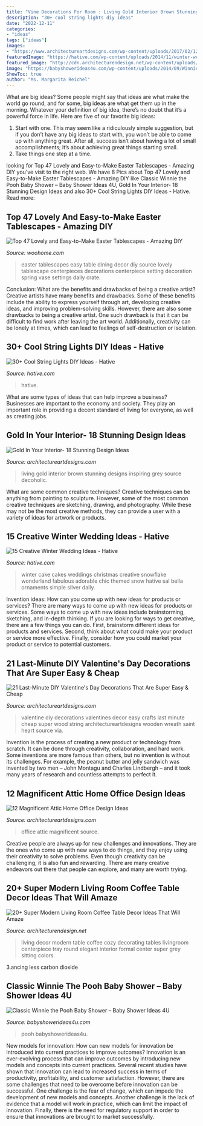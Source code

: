 ```yaml
---
title: "Vine Decorations For Room : Living Gold Interior Brown Stunning Designs Inspiring Grey Source Decoholic"
description: "30+ cool string lights diy ideas"
date: "2022-12-11"
categories:
- "ideas"
tags: ["ideas"]
images:
- "https://www.architectureartdesigns.com/wp-content/uploads/2017/02/12-11.jpg"
featuredImage: "https://hative.com/wp-content/uploads/2014/11/winter-wedding-ideas/13-creative-winter-wedding-ideas.jpg"
featured_image: "http://cdn.architecturendesign.net/wp-content/uploads/2015/11/AD-09-modern-cozy-living-room-decor.jpg"
image: "https://babyshowerideas4u.com/wp-content/uploads/2014/09/Winnie-the-Pooh-Baby-Shower-25.jpg"
ShowToc: true
author: "Ms. Margarita Reichel"
---
```



What are big ideas?
Some people might say that ideas are what make the world go round, and for some, big ideas are what get them up in the morning. Whatever your definition of big idea, there’s no doubt that it’s a powerful force in life. Here are five of our favorite big ideas: 
1. Start with one. This may seem like a ridiculously simple suggestion, but if you don’t have any big ideas to start with, you won’t be able to come up with anything great. After all, success isn’t about having a lot of small accomplishments; it’s about achieving great things starting small. 
2. Take things one step at a time.

	

		
looking for Top 47 Lovely and Easy-to-Make Easter Tablescapes - Amazing DIY you've visit to the right web. We have 8 Pics about Top 47 Lovely and Easy-to-Make Easter Tablescapes - Amazing DIY like Classic Winnie the Pooh Baby Shower – Baby Shower Ideas 4U, Gold In Your Interior- 18 Stunning Design Ideas and also 30+ Cool String Lights DIY Ideas - Hative. Read more:
		
    
## Top 47 Lovely And Easy-to-Make Easter Tablescapes - Amazing DIY

<img loading=lazy src="http://www.woohome.com/wp-content/uploads/2016/02/tablescapes-for-easter-14.jpg" onerror="this.onerror=null;this.src='https://tse1.mm.bing.net/th?id=OIP.U3DlcZnoUOdEmQYzo6fUPwHaLK&amp;pid=15.1';" alt="Top 47 Lovely and Easy-to-Make Easter Tablescapes - Amazing DIY">

_Source: woohome.com_

>easter tablescapes easy table dining decor diy source lovely tablescape centerpieces decorations centerpiece setting decoration spring vase settings daily crate. 

	

Conclusion: What are the benefits and drawbacks of being a creative artist?
Creative artists have many benefits and drawbacks. Some of these benefits include the ability to express yourself through art, developing creative ideas, and improving problem-solving skills. However, there are also some drawbacks to being a creative artist. One such drawback is that it can be difficult to find work after leaving the art world. Additionally, creativity can be lonely at times, which can lead to feelings of self-destruction or isolation.

    
## 30+ Cool String Lights DIY Ideas - Hative

<img loading=lazy src="http://hative.com/wp-content/uploads/2015/01/string-lights-diy-ideas/15-string-lights-diy-ideas.jpg" onerror="this.onerror=null;this.src='https://tse3.mm.bing.net/th?id=OIP.8_MbPe9P1zdsin5ir-VOTQHaJ3&amp;pid=15.1';" alt="30+ Cool String Lights DIY Ideas - Hative">

_Source: hative.com_

>hative. 

	

What are some types of ideas that can help improve a business?
Businesses are important to the economy and society. They play an important role in providing a decent standard of living for everyone, as well as creating jobs.

    
## Gold In Your Interior- 18 Stunning Design Ideas

<img loading=lazy src="https://www.architectureartdesigns.com/wp-content/uploads/2015/05/333-630x472.jpg" onerror="this.onerror=null;this.src='https://tse2.mm.bing.net/th?id=OIP.io41RZZq1IlRjMuUoYE24wHaFj&amp;pid=15.1';" alt="Gold In Your Interior- 18 Stunning Design Ideas">

_Source: architectureartdesigns.com_

>living gold interior brown stunning designs inspiring grey source decoholic. 

	

What are some common creative techniques?
Creative techniques can be anything from painting to sculpture. However, some of the most common creative techniques are sketching, drawing, and photography. While these may not be the most creative methods, they can provide a user with a variety of ideas for artwork or products.

    
## 15 Creative Winter Wedding Ideas - Hative

<img loading=lazy src="https://hative.com/wp-content/uploads/2014/11/winter-wedding-ideas/13-creative-winter-wedding-ideas.jpg" onerror="this.onerror=null;this.src='https://tse2.mm.bing.net/th?id=OIP.kIFp1dvcStNG5nRVWhuQJwHaJF&amp;pid=15.1';" alt="15 Creative Winter Wedding Ideas - Hative">

_Source: hative.com_

>winter cake cakes weddings christmas creative snowflake wonderland fabulous adorable chic themed snow hative sal bella ornaments simple silver daily. 

	

Invention ideas: How can you come up with new ideas for products or services?
There are many ways to come up with new ideas for products or services. Some ways to come up with new ideas include brainstorming, sketching, and in-depth thinking. If you are looking for ways to get creative, there are a few things you can do. First, brainstorm different ideas for products and services. Second, think about what could make your product or service more effective. Finally, consider how you could market your product or service to potential customers.

    
## 21 Last-Minute DIY Valentine&#039;s Day Decorations That Are Super Easy &amp; Cheap

<img loading=lazy src="https://www.architectureartdesigns.com/wp-content/uploads/2017/02/12-11.jpg" onerror="this.onerror=null;this.src='https://tse4.mm.bing.net/th?id=OIP.LvOg68bxTHnk7RJbGbgpigHaJ4&amp;pid=15.1';" alt="21 Last-Minute DIY Valentine&#039;s Day Decorations That Are Super Easy &amp; Cheap">

_Source: architectureartdesigns.com_

>valentine diy decorations valentines decor easy crafts last minute cheap super wood string architectureartdesigns wooden wreath saint heart source via. 

	

Invention is the process of creating a new product or technology from scratch. It can be done through creativity, collaboration, and hard work. Some inventions are more famous than others, but no invention is without its challenges. For example, the peanut butter and jelly sandwich was invented by two men – John Montagu and Charles Lindbergh – and it took many years of research and countless attempts to perfect it.

    
## 12 Magnificent Attic Home Office Design Ideas

<img loading=lazy src="https://www.architectureartdesigns.com/wp-content/uploads/2015/10/549.jpg" onerror="this.onerror=null;this.src='https://tse2.mm.bing.net/th?id=OIP.hObpc10pokanGTWA6Tu4mgHaE6&amp;pid=15.1';" alt="12 Magnificent Attic Home Office Design Ideas">

_Source: architectureartdesigns.com_

>office attic magnificent source. 

	

Creative people are always up for new challenges and innovations. They are the ones who come up with new ways to do things, and they enjoy using their creativity to solve problems. Even though creativity can be challenging, it is also fun and rewarding. There are many creative endeavors out there that people can explore, and many are worth trying.

    
## 20+ Super Modern Living Room Coffee Table Decor Ideas That Will Amaze

<img loading=lazy src="http://cdn.architecturendesign.net/wp-content/uploads/2015/11/AD-09-modern-cozy-living-room-decor.jpg" onerror="this.onerror=null;this.src='https://tse4.mm.bing.net/th?id=OIP.I9RzrbrkWNa_uls79UX0jgHaLG&amp;pid=15.1';" alt="20+ Super Modern Living Room Coffee Table Decor Ideas That Will Amaze">

_Source: architecturendesign.net_

>living decor modern table coffee cozy decorating tables livingroom centerpiece tray round elegant interior formal center super grey sitting colors. 

	

3.ancing less carbon dioxide 

    
## Classic Winnie The Pooh Baby Shower – Baby Shower Ideas 4U

<img loading=lazy src="https://babyshowerideas4u.com/wp-content/uploads/2014/09/Winnie-the-Pooh-Baby-Shower-25.jpg" onerror="this.onerror=null;this.src='https://tse2.mm.bing.net/th?id=OIP.CxaXoIetyZP9tbBZ6aJ7_AHaLH&amp;pid=15.1';" alt="Classic Winnie the Pooh Baby Shower – Baby Shower Ideas 4U">

_Source: babyshowerideas4u.com_

>pooh babyshowerideas4u. 

	

New models for innovation: How can new models for innovation be introduced into current practices to improve outcomes?
Innovation is an ever-evolving process that can improve outcomes by introducing new models and concepts into current practices. Several recent studies have shown that innovation can lead to increased success in terms of productivity, profitability, and customer satisfaction. However, there are some challenges that need to be overcome before innovation can be successful. One challenge is the fear of change, which can impede the development of new models and concepts. Another challenge is the lack of evidence that a model will work in practice, which can limit the impact of innovation. Finally, there is the need for regulatory support in order to ensure that innovations are brought to market successfully.

